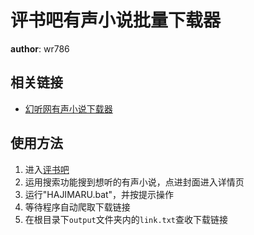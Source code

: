 # 评书吧有声小说批量下载器
 **author**: wr786

## 相关链接

- [幻听网有声小说下载器](https://github.com/wr786/ting89-downloader)

## 使用方法

1. 进入[评书吧](https://www.pingshu8.com/)
2. 运用搜索功能搜到想听的有声小说，点进封面进入详情页
3. 运行"HAJIMARU.bat"，并按提示操作
4. 等待程序自动爬取下载链接
5. 在根目录下`output`文件夹内的`link.txt`查收下载链接

